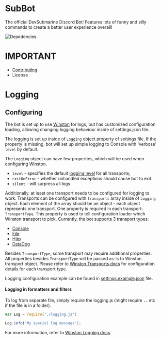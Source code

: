 # SubBot

The official DevSubmarine Discord Bot!
Features lots of funny and silly commands to create a better user experience overall!

![Depedencies](https://img.shields.io/david/dev/DevSubmarine/SubBot?style=for-the-badge)

# IMPORTANT
- [Contributing]
- License

[Contributing]: https://github.com/DevSubmarine/SubBot/blob/readme/commands/CONTRIBUTING.md

# Logging

## Configuring

The bot is set up to use [Winston](https://github.com/winstonjs/winston) for logs, but has customized configuration loading, allowing changing logging behaviour inside of settings.json file.

The logging is set up inside of `Logging` object property of settings file. If the property is missing, bot will set up simple logging to Console with 'verbose' `level` by default.

The `Logging` object can have few properties, which will be used when configuring Winston.
- `level` - specifies the default [logging level](https://github.com/winstonjs/winston#logging) for all transports;
- `exitOnError` - whether unhandled exceptions should cause bot to exit
- `silent` - will surpress all logs

Additionally, at least one transport needs to be configured for logging to work. Transports can be configured with `transports` array inside of `Logging` object. Each element of the array should be an object - each object represents one transport.
One property is required in each transport: `TransportType`. This property is used to tell configuration loader which Winston transport to pick. Currently, the bot supports 3 transport types:
- [Console](https://github.com/winstonjs/winston/blob/master/docs/transports.md#console-transport)
- [File](https://github.com/winstonjs/winston/blob/master/docs/transports.md#file-transport)
- [Http](https://github.com/winstonjs/winston/blob/master/docs/transports.md#http-transport)
- [DataDog](https://github.com/winstonjs/winston/blob/master/docs/transports.md#datadog-transport)

Besides `TransportType`, some transport may require additional properties. All properties besides `TransportType` will be passed as-is to Winston transport object.
Please refer to [Winston Transports docs](https://github.com/winstonjs/winston/blob/master/docs/transports.md) for configuration details for each transport type.

Logging configuration example can be found in [settings.example.json](/settings.example.json) file.

#### Logging in formatters and filters

To log from separate file, simply require the logging.js (might require `..` etc if the file is in a folder).

```js
var Log = require('./logging.js')

Log.info('My special log message');
```

For more information, refer to [Winston Logging docs](https://github.com/winstonjs/winston#logging).
